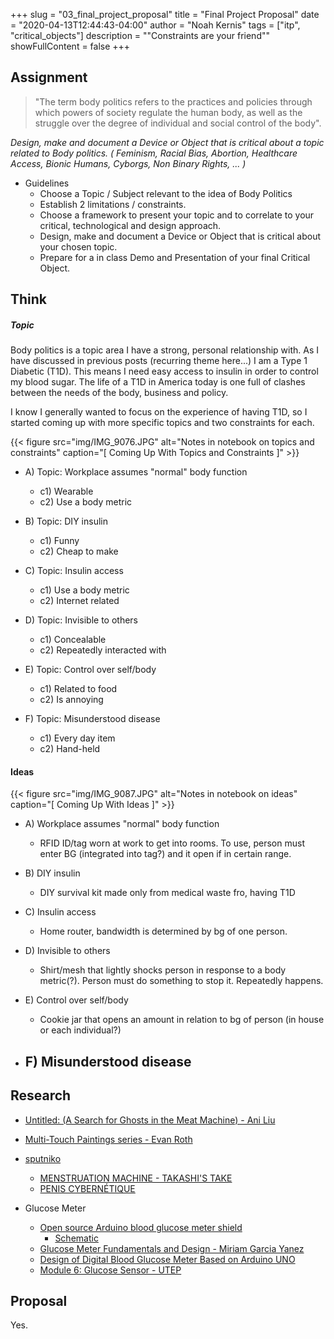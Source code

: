 +++
slug = "03_final_project_proposal"
title = "Final Project Proposal"
date = "2020-04-13T12:44:43-04:00"
author = "Noah Kernis"
tags = ["itp", "critical_objects"]
description = "\"Constraints are your friend\""
showFullContent = false
+++

## Assignment

> "The term body politics refers to the practices and policies through which powers of society regulate the human body, as well as the struggle over the degree of individual and social control of the body".

*Design, make and document a Device or Object that is critical about a topic related to Body politics. ( Feminism, Racial Bias, Abortion, Healthcare Access, Bionic Humans, Cyborgs, Non Binary Rights, ... )*

- Guidelines
	- Choose a Topic / Subject relevant to the idea of Body Politics  
	- Establish 2 limitations / constraints.
	- Choose a framework to present your topic and to correlate to your critical, technological and design approach.
	- Design, make and document a Device or Object that is critical about your chosen topic.
	- Prepare for a in class Demo and Presentation of your final Critical Object.

## Think

##### Topic

Body politics is a topic area I have a strong, personal relationship with. As I have discussed in previous posts (recurring theme here...) I am a Type 1 Diabetic (T1D). This means I need easy access to insulin in order to control my blood sugar. The life of a T1D in America today is one full of clashes between the needs of the body, business and policy. 

I know I generally wanted to focus on the experience of having T1D, so I started coming up with more specific topics and two constraints for each.

{{< figure src="img/IMG_9076.JPG" alt="Notes in notebook on topics and constraints" caption="[ Coming Up With Topics and Constraints ]" >}}

* A) Topic: Workplace assumes "normal" body function
	- c1) Wearable
	- c2) Use a body metric

* B) Topic: DIY insulin
	- c1) Funny 
	- c2) Cheap to make

* C) Topic: Insulin access
	- c1) Use a body metric
	- c2) Internet related

* D) Topic: Invisible to others
	- c1) Concealable
	- c2) Repeatedly interacted with 

* E) Topic: Control over self/body
	- c1) Related to food
	- c2) Is annoying 

* F) Topic: Misunderstood disease
	- c1) Every day item
	- c2) Hand-held

#### Ideas

{{< figure src="img/IMG_9087.JPG" alt="Notes in notebook on ideas" caption="[ Coming Up With Ideas ]" >}}

* A) Workplace assumes "normal" body function
	- RFID ID/tag worn at work to get into rooms. To use, person must enter BG (integrated into tag?) and it open if in certain range. 

* B) DIY insulin 
	- DIY survival kit made only from medical waste fro, having T1D

* C) Insulin access 
	- Home router, bandwidth is determined by bg of one person.

* D) Invisible to others
	- Shirt/mesh that lightly shocks person in response to a body metric(?). Person must do something to stop it. Repeatedly happens. 

* E) Control over self/body	
	- Cookie jar that opens an amount in relation to bg of person (in house or each individual?)

* F) Misunderstood disease
	- 

	


## Research

- [Untitled: (A Search for Ghosts in the Meat Machine) - Ani Liu](https://ani-liu.com/the-ghosts-you-havent-been)
- [Multi-Touch Paintings series - Evan Roth](http://www.evan-roth.com/work/multi-touch-paintings/)
- [sputniko](https://sputniko.com/Home)
	- [MENSTRUATION MACHINE - TAKASHI'S TAKE ](https://sputniko.com/Menstruation-Machine)
	- [PENIS CYBERNÉTIQUE](https://sputniko.com/Penis-Cybernetique)

- Glucose Meter
	- [Open source Arduino blood glucose meter shield](https://hackaday.io/project/11719-open-source-arduino-blood-glucose-meter-shield)
		- [Schematic](https://hackaday.io/project/11719-open-source-arduino-blood-glucose-meter-shield/log/39412-basic-glucose-meter-schematic)
	- [Glucose Meter Fundamentals and Design - Miriam Garcia Yanez](https://www.nxp.com/docs/en/application-note/AN4364.pdf)
	- [Design of Digital Blood Glucose Meter Based on Arduino UNO](https://www.researchgate.net/publication/305590433_Design_of_Digital_Blood_Glucose_Meter_Based_on_Arduino_UNO)
	- [Module 6: Glucose Sensor - UTEP](http://www.ece.utep.edu/courses/web1305/EE1305/modules/module_6.html)
## Proposal

Yes.